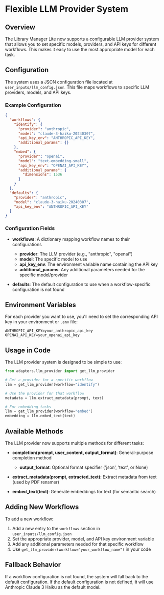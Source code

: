 # Flexible LLM Provider System

## Overview

The Library Manager Lite now supports a configurable LLM provider system that allows you to set specific models, providers, and API keys for different workflows. This makes it easy to use the most appropriate model for each task.

## Configuration

The system uses a JSON configuration file located at `user_inputs/llm_config.json`. This file maps workflows to specific LLM providers, models, and API keys.

### Example Configuration

```json
{
  "workflows": {
    "identify": {
      "provider": "anthropic",
      "model": "claude-3-haiku-20240307",
      "api_key_env": "ANTHROPIC_API_KEY",
      "additional_params": {}
    },
    "embed": {
      "provider": "openai",
      "model": "text-embedding-small",
      "api_key_env": "OPENAI_API_KEY",
      "additional_params": {
        "dimensions": 1536
      }
    }
  },
  "defaults": {
    "provider": "anthropic",
    "model": "claude-3-haiku-20240307",
    "api_key_env": "ANTHROPIC_API_KEY"
  }
}
```

### Configuration Fields

- **workflows**: A dictionary mapping workflow names to their configurations
  - **provider**: The LLM provider (e.g., "anthropic", "openai")
  - **model**: The specific model to use
  - **api_key_env**: The environment variable name containing the API key
  - **additional_params**: Any additional parameters needed for the specific model/provider

- **defaults**: The default configuration to use when a workflow-specific configuration is not found

## Environment Variables

For each provider you want to use, you'll need to set the corresponding API key in your environment or `.env` file:

```
ANTHROPIC_API_KEY=your_anthropic_api_key
OPENAI_API_KEY=your_openai_api_key
```

## Usage in Code

The LLM provider system is designed to be simple to use:

```python
from adapters.llm_provider import get_llm_provider

# Get a provider for a specific workflow
llm = get_llm_provider(workflow="identify")

# Use the provider for that workflow
metadata = llm.extract_metadata(prompt, text)

# For embedding tasks
llm = get_llm_provider(workflow="embed")
embedding = llm.embed_text(text)
```

## Available Methods

The LLM provider now supports multiple methods for different tasks:

- **completion(prompt, user_content, output_format)**: General-purpose completion method
  - **output_format**: Optional format specifier ('json', 'text', or None)

- **extract_metadata(prompt, extracted_text)**: Extract metadata from text (used by PDF renamer)

- **embed_text(text)**: Generate embeddings for text (for semantic search)

## Adding New Workflows

To add a new workflow:

1. Add a new entry to the `workflows` section in `user_inputs/llm_config.json`
2. Set the appropriate provider, model, and API key environment variable
3. Add any additional parameters needed for that specific workflow
4. Use `get_llm_provider(workflow="your_workflow_name")` in your code

## Fallback Behavior

If a workflow configuration is not found, the system will fall back to the default configuration. If the default configuration is not defined, it will use Anthropic Claude 3 Haiku as the default model.
